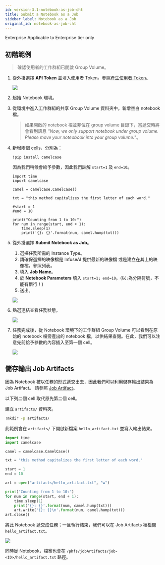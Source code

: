```yaml
---
id: version-3.1-notebook-as-job-cht
title: Submit a Notebook as a Job
sidebar_label: Notebook as a Job
original_id: notebook-as-job-cht
---
```


<div class="ee-only tooltip">Enterprise
  <span class="tooltiptext">Applicable to Enterprise tier only</span>
</div>

## 初階範例

> 確認使用者的工作群組已開啟 Group Volume。

1. 從外掛選擇 **API Token** 並填入使用者 Token。參照[產生使用者 Token](../tasks/api-token)。
   
    ![](assets/ph-extension-token.png)
2. 起始 Notebook 環境。

3. 從環境中進入工作群組的共享 Group Volume 資料夾中，新增空白 notebook 檔。
   >如果開啟的 notebook 檔並非位在 group volume 目錄下，當遞交時將會看到訊息 *"Now, we only support notebook under group volume. Please move your noteobook into your group volume.*"。
4. 新增兩個 cells，分別為：
   
   ```
   !pip install camelcase
   ```

    因為我們稍候會給予參數，因此我們註解 `start=1` 及 `end=10`。

    ```
    import time
    import camelcase

    camel = camelcase.CamelCase()

    txt = "this method capitalizes the first letter of each word."

    #start = 1
    #end = 10

    print("Counting from 1 to 10:")
    for num in range(start, end + 1):
        time.sleep(1)
        print('{}: {}'.format(num, camel.hump(txt)))
    ```



5. 從外掛選擇 **Submit Notebook as Job**。
   
    1.  選擇任務所需的 Instance Type。
    2.  請確保選擇的映像檔是 InfuseAI 提供最新的映像檔 或是建立在其上的映像檔。參照列表。
    3.  填入 **Job Name**。
    4.  於 **Notebook Parameters** 填入 `start=1; end=10`。(以`;`為分隔符號，不能有斷行！)
    5.  送出。

    ![](assets/ph-extension-sub-nb.png)

6. 點選連結查看任務狀態。

    ![](assets/ph-extension-success.png)

7. 任務完成後，從 Notebook 環境下的工作群組 Group Volume 可以看到在原始的 notebook 檔旁產出的 notebook 檔，以供結果查閱。在此，我們可以注意先前給予參數的內容插入至第一個 cell。
   
   ![](assets/nb-as-job-output.png)

## 儲存輸出 Job Artifacts

因為 Notebook 被以任務的形式遞交出去，因此我們可以利用儲存輸出結果為 Job Artifact。 請參照 [Job Artifact](job-artifact-cht)。

以下列二個 cell 取代原先第二個 cell。

建立 `artifacts/` 資料夾。

```bash
!mkdir -p artifacts/
```

此範例會在 `artifacts/` 下開啟新檔案 `hello_artifact.txt` 並寫入輸出結果。

```python
import time
import camelcase

camel = camelcase.CamelCase()

txt = "this method capitalizes the first letter of each word."

start = 1
end = 10

art = open("artifacts/hello_artifact.txt", "w")

print("Counting from 1 to 10:")
for num in range(start, end + 1): 
    time.sleep(1)
    print('{}: {}'.format(num, camel.hump(txt)))
    art.write('{}: {}\n'.format(num, camel.hump(txt)))
art.close()
```

將此 Notebook 遞交成任務；一旦執行結束，我們可以在 Job Artifacts 裡檢閱 `hello_artifact.txt`。

   ![](assets/nb-as-job-using-artifacts.png)

同時從 Notebook，檔案也會在 `/phfs/jobArtifacts/job-<ID>/hello_artifact.txt` 路徑。
